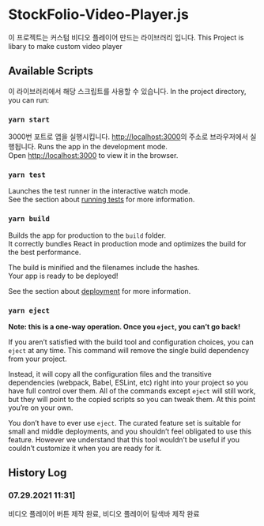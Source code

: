# StockFolio-Video-Player.js

이 프로젝트는 커스텀 비디오 플레이어 만드는 라이브러리 입니다.
This Project is libary to make custom video player

## Available Scripts

이 라이브러리에서 해당 스크립트를 사용할 수 있습니다.
In the project directory, you can run:

### `yarn start`

3000번 포트로 앱을 실행시킵니다.
[http://localhost:3000](http://localhost:3000)의 주소로 브라우저에서 실행됩니다.
Runs the app in the development mode.\
Open [http://localhost:3000](http://localhost:3000) to view it in the browser.

### `yarn test`

Launches the test runner in the interactive watch mode.\
See the section about [running tests](https://facebook.github.io/create-react-app/docs/running-tests) for more information.

### `yarn build`

Builds the app for production to the `build` folder.\
It correctly bundles React in production mode and optimizes the build for the best performance.

The build is minified and the filenames include the hashes.\
Your app is ready to be deployed!

See the section about [deployment](https://facebook.github.io/create-react-app/docs/deployment) for more information.

### `yarn eject`

**Note: this is a one-way operation. Once you `eject`, you can’t go back!**

If you aren’t satisfied with the build tool and configuration choices, you can `eject` at any time. This command will remove the single build dependency from your project.

Instead, it will copy all the configuration files and the transitive dependencies (webpack, Babel, ESLint, etc) right into your project so you have full control over them. All of the commands except `eject` will still work, but they will point to the copied scripts so you can tweak them. At this point you’re on your own.

You don’t have to ever use `eject`. The curated feature set is suitable for small and middle deployments, and you shouldn’t feel obligated to use this feature. However we understand that this tool wouldn’t be useful if you couldn’t customize it when you are ready for it.

## History Log

### 07.29.2021 11:31]

비디오 플레이어 버튼 제작 완료, 비디오 플레이어 탐색바 제작 완료

